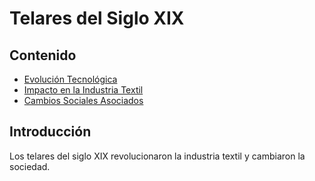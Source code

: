 # Telares del Siglo XIX

## Contenido
- [Evolución Tecnológica](#evolucion-tecnologica)
- [Impacto en la Industria Textil](#impacto-en-la-industria-textil)
- [Cambios Sociales Asociados](#cambios-sociales-asociados)

## Introducción
Los telares del siglo XIX revolucionaron la industria textil y cambiaron la sociedad.
